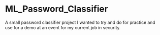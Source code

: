 # ML_Password_Classifier
A small password classifier project I wanted to try and do for practice and use for a demo at an event for my current job in security.
